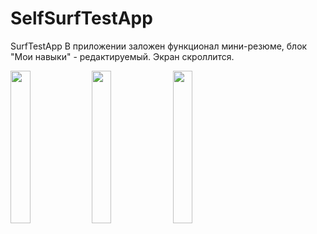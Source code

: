# SelfSurfTestApp
SurfTestApp
В приложении заложен функционал мини-резюме, блок "Мои навыки" - редактируемый. Экран скроллится.

<img src="https://github.com/OttoDzh/SelfSurfTestApp/assets/111577951/23c7f393-98a1-428e-ab41-1fec2c2b0b8d" width=25% height=25%> 
<img src="https://github.com/OttoDzh/SelfSurfTestApp/assets/111577951/a10a5ae0-9b8c-421e-957f-c09089d8f3db" width=25% height=25%> 
<img src="https://github.com/OttoDzh/SelfSurfTestApp/assets/111577951/24e558d1-9f76-44c9-867a-93acfc0d330f" width=25% height=25%> 
